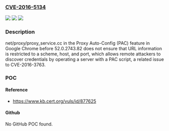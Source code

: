 ### [CVE-2016-5134](https://cve.mitre.org/cgi-bin/cvename.cgi?name=CVE-2016-5134)
![](https://img.shields.io/static/v1?label=Product&message=n%2Fa&color=blue)
![](https://img.shields.io/static/v1?label=Version&message=n%2Fa&color=blue)
![](https://img.shields.io/static/v1?label=Vulnerability&message=n%2Fa&color=brighgreen)

### Description

net/proxy/proxy_service.cc in the Proxy Auto-Config (PAC) feature in Google Chrome before 52.0.2743.82 does not ensure that URL information is restricted to a scheme, host, and port, which allows remote attackers to discover credentials by operating a server with a PAC script, a related issue to CVE-2016-3763.

### POC

#### Reference
- https://www.kb.cert.org/vuls/id/877625

#### Github
No GitHub POC found.

